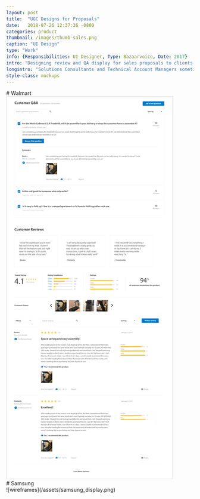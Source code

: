 ```yaml
---
layout: post
title:  "UGC Designs for Proposals"
date:   2018-07-26 12:37:36 -0800
categories: product
thumbnail: /images/thumb-sales.png
caption: "UI Design"
type: "Work"
info: {Responsibilities: UI Designer, Type: Bazaarvoice, Date: 2017}
intro: "Designing review and QA display for sales proposals to clients."
longintro: "Solutions Consultants and Technical Account Managers sometimes request Design Services to present innovative solutions utilizing our PRR platform. In the course of those engagements, I've created UGC designs to show clients the capabilities of the platform."
style-class: mockups
---
```


<div class="full-bleed-white" markdown="1">
<div class="wrapper" markdown="1">
# Walmart
</div>
<div class="midsize-image">
	<img src="/assets/walmart-display-small.png" style="border: 1px solid #ddd"/>
</div>
</div>

<div class="full-bleed-grey" markdown="1">
<div class="wrapper" markdown="1">
# Samsung
</div>
<div class="midsize-image" markdown="1">
  ![wireframes](/assets/samsung_display.png)
</div>
</div>
